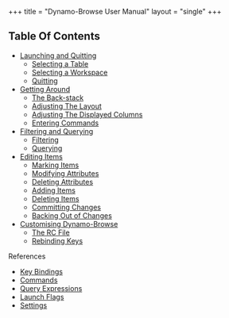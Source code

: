 +++
title = "Dynamo-Browse User Manual"
layout = "single"
+++

## Table Of Contents

- [Launching and Quitting](/docs/dynamo-browse/launching)
	- [Selecting a Table](/docs/dynamo-browse/launching#selecting-a-table)
	- [Selecting a Workspace](/docs/dynamo-browse/launching#selecting-a-workspace)
	- [Quitting](/docs/dynamo-browse/launching#quitting)
- [Getting Around](/docs/dynamo-browse/getting-around)
	- [The Back-stack](/docs/dynamo-browse/getting-around#the-back-stack)
	- [Adjusting The Layout](/docs/dynamo-browse/getting-around#adjusting-the-layout)
	- [Adjusting The Displayed Columns](/docs/dynamo-browse/getting-around#adjusting-the-displayed-columns)
	- [Entering Commands](/docs/dynamo-browse/getting-around#entering-commands)
- [Filtering and Querying](/docs/dynamo-browse/filtering-querying)
	- [Filtering](/docs/dynamo-browse/filtering-querying#filtering)
	- [Querying](/docs/dynamo-browse/filtering-querying#querying)
- [Editing Items](/docs/dynamo-browse/editing-items)
	- [Marking Items](/docs/dynamo-browse/editing-items#marking-items)
	- [Modifying Attributes](/docs/dynamo-browse/editing-items#modifying-attributes)
	- [Deleting Attributes](/docs/dynamo-browse/editing-items#deleting-attributes)
	- [Adding Items](/docs/dynamo-browse/editing-items#adding-items)
	- [Deleting Items](/docs/dynamo-browse/editing-items#deleting-items)
	- [Committing Changes](/docs/dynamo-browse/editing-items#committing-changes)
	- [Backing Out of Changes](/docs/dynamo-browse/editing-items#backing-out-of-changes)
- [Customising Dynamo-Browse](/docs/dynamo-browse/customising)
	- [The RC File](/docs/dynamo-browse/customising#rc-file)
	- [Rebinding Keys](/docs/dynamo-browse/customising#rebinding-keys)

References

- [Key Bindings](/docs/dynamo-browse/reference/key-bindings)
- [Commands](/docs/dynamo-browse/reference/commands)
- [Query Expressions](/docs/dynamo-browse/reference/query-expressions)
- [Launch Flags](/docs/dynamo-browse/reference/launch-flags)
- [Settings](/docs/dynamo-browse/reference/settings)
